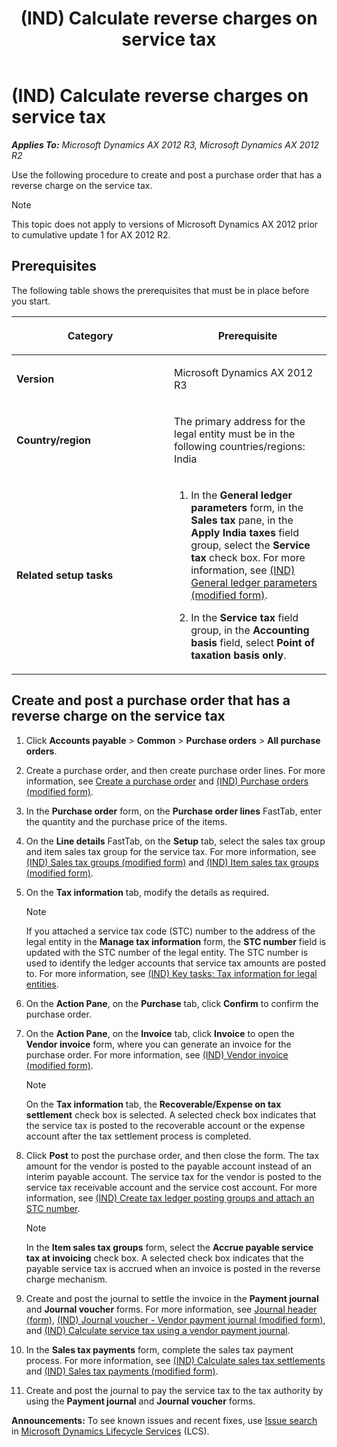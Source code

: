 ﻿---
title: (IND) Calculate reverse charges on service tax
TOCTitle: (IND) Calculate reverse charges on service tax
ms:assetid: ce73c410-ffc8-479c-9f6f-97c1dd03b627
ms:mtpsurl: https://technet.microsoft.com/en-us/library/Dn304996(v=AX.60)
ms:contentKeyID: 54900004
ms.date: 11/17/2014
mtps_version: v=AX.60
f1_keywords:
- Forms.TaxReportVoucher
- Forms.PurchTableListPage
- Forms.PurchTable
- Forms.LedgerJournalTransVendPaym
- Forms.VendEditInvoice
- Forms.LedgerJournalTable
- accrue payable
- Accrue payable service tax
- reverse charge
---

# (IND) Calculate reverse charges on service tax 


_**Applies To:** Microsoft Dynamics AX 2012 R3, Microsoft Dynamics AX 2012 R2_

Use the following procedure to create and post a purchase order that has a reverse charge on the service tax.


> [!NOTE]
> <P>This topic does not apply to versions of Microsoft Dynamics AX 2012 prior to cumulative update 1 for AX 2012 R2.</P>



## Prerequisites

The following table shows the prerequisites that must be in place before you start.

<table>
<colgroup>
<col style="width: 50%" />
<col style="width: 50%" />
</colgroup>
<thead>
<tr class="header">
<th><p>Category</p></th>
<th><p>Prerequisite</p></th>
</tr>
</thead>
<tbody>
<tr class="odd">
<td><p><strong>Version</strong></p></td>
<td><p>Microsoft Dynamics AX 2012 R3</p></td>
</tr>
<tr class="even">
<td><p><strong>Country/region</strong></p></td>
<td><p>The primary address for the legal entity must be in the following countries/regions: India</p></td>
</tr>
<tr class="odd">
<td><p><strong>Related setup tasks</strong></p></td>
<td><ol>
<li><p>In the <strong>General ledger parameters</strong> form, in the <strong>Sales tax</strong> pane, in the <strong>Apply India taxes</strong> field group, select the <strong>Service tax</strong> check box. For more information, see <a href="https://technet.microsoft.com/en-us/library/jj677901(v=ax.60)">(IND) General ledger parameters (modified form)</a>.</p></li>
<li><p>In the <strong>Service tax</strong> field group, in the <strong>Accounting basis</strong> field, select <strong>Point of taxation basis only</strong>.</p></li>
</ol></td>
</tr>
</tbody>
</table>


## Create and post a purchase order that has a reverse charge on the service tax

1.  Click **Accounts payable** \> **Common** \> **Purchase orders** \> **All purchase orders**.

2.  Create a purchase order, and then create purchase order lines. For more information, see [Create a purchase order](create-a-purchase-order.md) and [(IND) Purchase orders (modified form)](https://technet.microsoft.com/en-us/library/jj664798\(v=ax.60\)).

3.  In the **Purchase order** form, on the **Purchase order lines** FastTab, enter the quantity and the purchase price of the items.

4.  On the **Line details** FastTab, on the **Setup** tab, select the sales tax group and item sales tax group for the service tax. For more information, see [(IND) Sales tax groups (modified form)](https://technet.microsoft.com/en-us/library/jj664688\(v=ax.60\)) and [(IND) Item sales tax groups (modified form)](https://technet.microsoft.com/en-us/library/jj710918\(v=ax.60\)).

5.  On the **Tax information** tab, modify the details as required.
    

    > [!NOTE]
    > <P>If you attached a service tax code (STC) number to the address of the legal entity in the <STRONG>Manage tax information</STRONG> form, the <STRONG>STC number</STRONG> field is updated with the STC number of the legal entity. The STC number is used to identify the ledger accounts that service tax amounts are posted to. For more information, see <A href="ind-key-tasks-tax-information-for-legal-entities.md">(IND) Key tasks: Tax information for legal entities</A>.</P>



6.  On the **Action Pane**, on the **Purchase** tab, click **Confirm** to confirm the purchase order.

7.  On the **Action Pane**, on the **Invoice** tab, click **Invoice** to open the **Vendor invoice** form, where you can generate an invoice for the purchase order. For more information, see [(IND) Vendor invoice (modified form)](https://technet.microsoft.com/en-us/library/jj664905\(v=ax.60\)).
    

    > [!NOTE]
    > <P>On the <STRONG>Tax information</STRONG> tab, the <STRONG>Recoverable/Expense on tax settlement</STRONG> check box is selected. A selected check box indicates that the service tax is posted to the recoverable account or the expense account after the tax settlement process is completed.</P>



8.  Click **Post** to post the purchase order, and then close the form. The tax amount for the vendor is posted to the payable account instead of an interim payable account. The service tax for the vendor is posted to the service tax receivable account and the service cost account. For more information, see [(IND) Create tax ledger posting groups and attach an STC number](ind-create-tax-ledger-posting-groups-and-attach-an-stc-number.md).
    

    > [!NOTE]
    > <P>In the <STRONG>Item sales tax groups</STRONG> form, select the <STRONG>Accrue payable service tax at invoicing</STRONG> check box. A selected check box indicates that the payable service tax is accrued when an invoice is posted in the reverse charge mechanism.</P>



9.  Create and post the journal to settle the invoice in the **Payment journal** and **Journal voucher** forms. For more information, see [Journal header (form)](https://technet.microsoft.com/en-us/library/aa557917\(v=ax.60\)), [(IND) Journal voucher - Vendor payment journal (modified form)](https://technet.microsoft.com/en-us/library/jj664794\(v=ax.60\)), and [(IND) Calculate service tax using a vendor payment journal](ind-calculate-service-tax-using-a-vendor-payment-journal.md).

10. In the **Sales tax payments** form, complete the sales tax payment process. For more information, see [(IND) Calculate sales tax settlements](ind-calculate-sales-tax-settlements.md) and [(IND) Sales tax payments (modified form)](https://technet.microsoft.com/en-us/library/jj677884\(v=ax.60\)).

11. Create and post the journal to pay the service tax to the tax authority by using the **Payment journal** and **Journal voucher** forms.

  
**Announcements:** To see known issues and recent fixes, use [Issue search](http://go.microsoft.com/fwlink/?linkid=389258) in [Microsoft Dynamics Lifecycle Services](http://go.microsoft.com/fwlink/?linkid=306505) (LCS).

